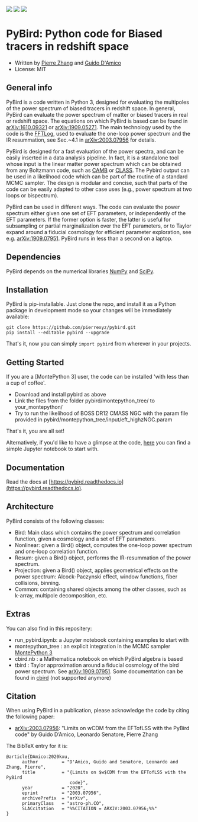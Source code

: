 [![](https://img.shields.io/badge/arXiv-2003.07956%20-red.svg)](https://arxiv.org/abs/2003.07956)
[![](http://img.shields.io/badge/license-MIT-blue.svg?style=flat)](https://github.com/pierrexyz/pybird/blob/master/LICENSE)
[![](https://readthedocs.org/projects/pybird/badge/?version=latest)](https://pybird.readthedocs.io/en/latest/?badge=latest)

# PyBird: Python code for Biased tracers in redshift space
* Written by [Pierre Zhang](mailto:pierrexyz@protonmail.com) and [Guido D'Amico](mailto:damico.guido@gmail.com)
* License: MIT

## General info
PyBird is a code written in Python 3, designed for evaluating the multipoles of the power spectrum of biased tracers in redshift space.
In general, PyBird can evaluate the power spectrum of matter or biased tracers in real or redshift space.
The equations on which PyBird is based can be found in [arXiv:1610.09321](https://arxiv.org/abs/1610.09321) or [arXiv:1909.05271](https://arxiv.org/abs/1909.05271). 
The main technology used by the code is the [FFTLog](https://jila.colorado.edu/~ajsh/FFTLog/index.html), used to evaluate the one-loop power spectrum and the IR resummation, see Sec.~4.1 in [arXiv:2003.07956](https://arxiv.org/abs/2003.07956) for details. 

PyBird is designed for a fast evaluation of the power spectra, and can be easily inserted in a data analysis pipeline.
In fact, it is a standalone tool whose input is the linear matter power spectrum which can be obtained from any Boltzmann code, such as [CAMB](https://camb.info/) or [CLASS](http://class-code.net/).
The Pybird output can be used in a likelihood code which can be part of the routine of a standard MCMC sampler.
The design is modular and concise, such that parts of the code can be easily adapted to other case uses (e.g., power spectrum at two loops or bispectrum).

PyBird can be used in different ways.
The code can evaluate the power spectrum either given one set of EFT parameters, or independently of the EFT parameters.
If the former option is faster, the latter is useful for subsampling or partial marginalization over the EFT parameters, or to Taylor expand around a fiducial cosmology for efficient parameter exploration, see e.g. [arXiv:1909.07951](https://arxiv.org/abs/1909.07951). PyBird runs in less than a second on a laptop. 

## Dependencies
PyBird depends on the numerical libraries [NumPy](https://numpy.org/) and [SciPy](http://scipy.org/).

## Installation
PyBird is pip-installable.
Just clone the repo, and install it as a Python package in development mode so your changes will be immediately available:
```
git clone https://github.com/pierrexyz/pybird.git
pip install --editable pybird --upgrade
```
That's it, now you can simply `import pybird` from wherever in your projects.

## Getting Started
If you are a [MontePython 3] user, the code can be installed 'with less than a cup of coffee'.
* Download and install pybird as above
* Link the files from the folder pybird/montepython_tree/ to your_montepython/
* Try to run the likelihood of BOSS DR12 CMASS NGC with the param file provided in pybird/montepython_tree/input/eft_highzNGC.param

That's it, you are all set!

Alternatively, if you'd like to have a glimpse at the code, [here](https://github.com/pierrexyz/pybird/blob/master/run_pybird.ipynb) you can find a simple Jupyter notebook to start with.

## Documentation
Read the docs at [https://pybird.readthedocs.io](https://pybird.readthedocs.io).

## Architecture
PyBird consists of the following classes:
* Bird: Main class which contains the power spectrum and correlation function, given a cosmology and a set of EFT parameters.
* Nonlinear: given a Bird() object, computes the one-loop power spectrum and one-loop correlation function.
* Resum: given a Bird() object, performs the IR-resummation of the power spectrum.
* Projection: given a Bird() object, applies geometrical effects on the power spectrum: Alcock-Paczynski effect, window functions, fiber collisions, binning.
* Common: containing shared objects among the other classes, such as k-array, multipole decomposition, etc.

## Extras
You can also find in this repositery:
* run_pybird.ipynb: a Jupyter notebook containing examples to start with
* montepython_tree : an explicit integration in the MCMC sampler [MontePython 3](https://github.com/brinckmann/montepython_public)
* cbird.nb : a Mathematica notebook on which PyBird algebra is based
* tbird : Taylor approximation around a fiducial cosmology of the bird power spectrum. See [arXiv:1909.07951](https://arxiv.org/abs/1909.07951). Some documentation can be found in [cbird](https://github.com/pierrexyz/cbird/) (not supported anymore)

## Citation
When using PyBird in a publication, please acknowledge the code by citing the following paper: 
* [arXiv:2003.07956](https://arxiv.org/abs/2003.07956): "Limits on wCDM from the EFTofLSS with the PyBird code" by Guido D’Amico, Leonardo Senatore, Pierre Zhang

The BibTeX entry for it is:

```
@article{DAmico:2020kxu,
      author         = "D'Amico, Guido and Senatore, Leonardo and Zhang, Pierre",
      title          = "{Limits on $w$CDM from the EFTofLSS with the PyBird
                        code}",
      year           = "2020",
      eprint         = "2003.07956",
      archivePrefix  = "arXiv",
      primaryClass   = "astro-ph.CO",
      SLACcitation   = "%%CITATION = ARXIV:2003.07956;%%"
}
```
